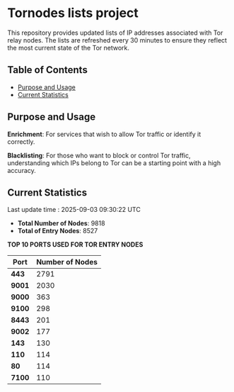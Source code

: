 # Tornodes lists project

This repository provides updated lists of IP addresses associated with Tor relay nodes. The lists are refreshed every 30 minutes to ensure they reflect the most current state of the Tor network.

## Table of Contents

- [Purpose and Usage](#purpose-and-usage)
- [Current Statistics](#current-statistics)


## Purpose and Usage

**Enrichment**: For services that wish to allow Tor traffic or identify it correctly.

**Blacklisting**: For those who want to block or control Tor traffic, understanding which IPs belong to Tor can be a starting point with a high accuracy.

## Current Statistics

Last update time : 2025-09-03 09:30:22 UTC

- **Total Number of Nodes**: 9818
- **Total of Entry Nodes**: 8527

**TOP 10 PORTS USED FOR TOR ENTRY NODES**

| **Port** | **Number of Nodes** |
|------|-----------------|
| **443**   | 2791  |
| **9001**   | 2030  |
| **9000**   | 363  |
| **9100**   | 298  |
| **8443**   | 201  |
| **9002**   | 177  |
| **143**   | 130  |
| **110**   | 114  |
| **80**   | 114  |
| **7100**   | 110  |

